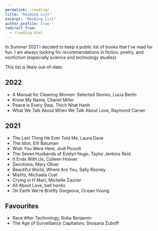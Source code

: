 ```yaml
---
permalink: /reading/
title: "Reading List"
excerpt: "Reading List"
author_profile: true
redirect_from: 
  - /reading.html
---
```


In Summer 2021 I decided to keep a public list of books that I've read for fun.  I am always looking for recommendations in fiction, poetry, and nonfiction (especially science and technology studies).

This list is likely out-of-date.

2022
------
* A Manual for Cleaning Women: Selected Stories, Lucia Berlin
* Know My Name, Chanel Miller
* Peace is Every Step, Thich Nhat Hanh
* What We Talk About When We Talk About Love, Raymond Carver

2021
------
* The Last Thing He Ever Told Me, Laura Dave
* The Idiot, Elif Batuman
* Wish You Were Here, Jodi Picoult
* The Seven Husbands of Evelyn Hugo, Taylor Jenkins Reid
* It Ends With Us, Colleen Hoover
* Devotions, Mary Oliver
* Beautiful World, Where Are You, Sally Rooney
* Misfits, Michaela Coel
* Crying in H Mart, Michelle Zauner
* All About Love, bell hooks
* On Earth We're Briefly Gorgeous, Ocean Vuong

Favourites
------
* Race After Technology, Ruha Benjamin
* The Age of Surveillance Capitalism, Shosana Zuboff
